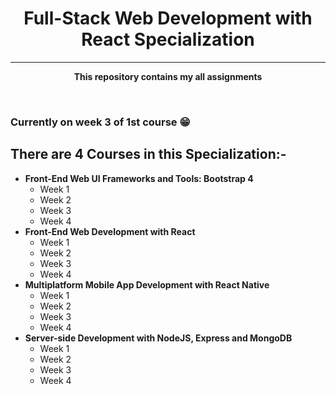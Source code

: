 <h1 align="center">Full-Stack Web Development with React Specialization</h1>
<hr>
<p align="center">
  <b>This repository contains my all assignments </b>
</p>

<br>

### Currently on week 3 of 1st course 😁

## There are 4 Courses in this Specialization:-

<ul>
  <li>
      <b> Front-End Web UI Frameworks and Tools: Bootstrap 4 </b>
      <ul>
        <li>
            Week 1
        </li>
        <li>
            Week 2
        </li>
        <li>
            Week 3
        </li>
        <li>
            Week 4
        </li>
      </ul>
  </li>
  
  <li>
      <b> Front-End Web Development with React </b>      
      <ul>
        <li>
            Week 1
        </li>
        <li>
            Week 2
        </li>
        <li>
            Week 3
        </li>
        <li>
            Week 4
        </li>
      </ul>
  </li>
  <li>   
      <b> Multiplatform Mobile App Development with React Native </b>
       <ul>
        <li>
            Week 1
        </li>
        <li>
            Week 2
        </li>
        <li>
            Week 3
        </li>
        <li>
            Week 4
        </li>
      </ul>
  </li>
  <li>
      <b> Server-side Development with NodeJS, Express and MongoDB </b>      
      <ul>
        <li>
            Week 1
        </li>
        <li>
            Week 2
        </li>
        <li>
            Week 3
        </li>
        <li>
            Week 4
        </li>
      </ul>
  </li>
</ul>
